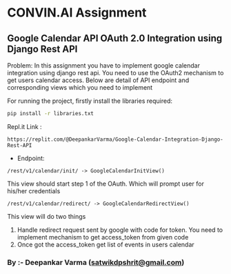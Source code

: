 # CONVIN.AI Assignment
## Google Calendar API OAuth 2.0 Integration using Django Rest API

Problem: In this assignment you have to implement google calendar integration using django rest api. 
You need to use the OAuth2 mechanism to get users calendar access. Below are detail of API endpoint and corresponding views which you need to implement

For running the project, firstly install the libraries required:
```sh
pip install -r libraries.txt
```
Repl.it Link :
```
https://replit.com/@DeepankarVarma/Google-Calendar-Integration-Django-Rest-API
```
- Endpoint:
```
/rest/v1/calendar/init/ -> GoogleCalendarInitView()
```
This view should start step 1 of the OAuth. Which will prompt user for his/her credentials

```
/rest/v1/calendar/redirect/ -> GoogleCalendarRedirectView()
```
This view will do two things
1. Handle redirect request sent by google with code for token. You
need to implement mechanism to get access_token from given
code
2. Once got the access_token get list of events in users calendar

### By :- Deepankar Varma (satwikdpshrit@gmail.com)
